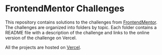 # FrontendMentor Challenges

This repository contains solutions to the challenges from [FrontendMentor](https://www.frontendmentor.io/). The challenges are organized into folders by topic. Each folder contains a README file with a description of the challenge and links to the online version of the challenge on Vercel.

All the projects are hosted on [Vercel](https://frontendmaster-challenges.vercel.app/).
